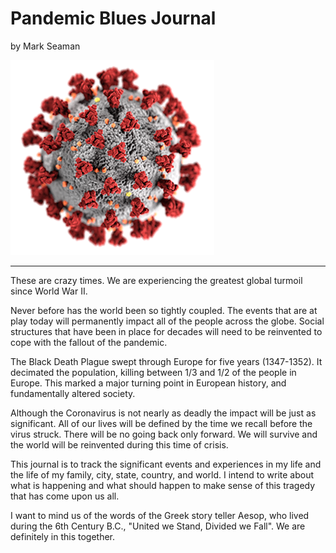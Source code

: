 # Pandemic Blues Journal

by Mark Seaman

![](img/coronavirus.png)

---

These are crazy times. We are experiencing the greatest global turmoil since World War II.

Never before has the world been so tightly coupled. The events that are at play today will 
permanently impact all of the people across the globe. Social structures that have been in 
place for decades will need to be reinvented to cope with the fallout of the pandemic.

The Black Death Plague swept through Europe for five years (1347-1352). It decimated the 
population, killing between 1/3 and 1/2 of the people in Europe. This marked a major turning
point in European history, and fundamentally altered society.

Although the Coronavirus is not nearly as deadly the impact will be just as significant.
All of our lives will be defined by the time we recall before the virus struck.  There will
be no going back only forward.  We will survive and the world will be reinvented during
this time of crisis.

This journal is to track the significant events and experiences in my life and the life of
my family, city, state, country, and world.  I intend to write about what is happening and
what should happen to make sense of this tragedy that has come upon us all.

I want to mind us of the words of the Greek story teller Aesop, who lived during the 
6th Century B.C., "United we Stand, Divided we Fall".  We are definitely in this together.

